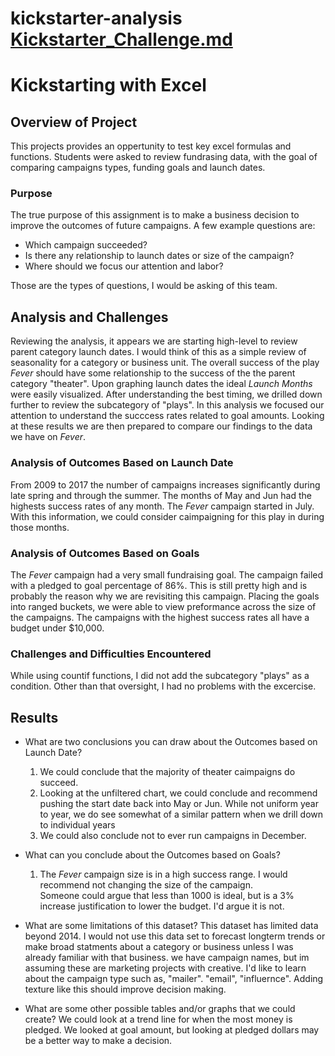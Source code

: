 # kickstarter-analysis[ Kickstarter_Challenge.md](https://github.com/samboest/kickstarter-analysis/files/8913571/Kickstarter_Challenge.md)
# Kickstarting with Excel

## Overview of Project
This projects provides an oppertunity to test key excel formulas and functions.  Students were asked to review fundrasing data, with the goal of comparing campaigns types, funding goals and launch dates. 
### Purpose
The true purpose of this assignment is to make a business decision to improve the outcomes of future campaigns. A few example questions are:

- Which campaign  succeeded? 
- Is there any relationship to launch dates or size of the campaign?
- Where should we focus our attention and labor?

Those are the types of questions, I would be asking of this team.

## Analysis and Challenges
Reviewing the analysis, it appears we are starting high-level to review parent category launch dates.  I would think of this as a simple review of seasonality for a category or business unit.  The overall success of the play *Fever* should have some relationship to the success of the the parent category "theater". Upon graphing launch dates the ideal *Launch Months* were easily visualized. After understanding the best timing, we drilled down further to review the subcategory of "plays". In this analysis we focused our attention to understand the succcess rates related to goal amounts.  Looking at these results we are then prepared to compare our findings to the data we have on *Fever*.

### Analysis of Outcomes Based on Launch Date
From 2009 to 2017 the number of campaigns increases significantly during late spring and through the summer.  The months of May and Jun had the highests success rates of any month. The *Fever* campaign started in July.  With this information, we could consider caimpaigning for this play in during those months.   

### Analysis of Outcomes Based on Goals
The *Fever* campaign had a very small fundraising goal.  The campaign failed with a pledged to goal percentage of 86%.  This is still pretty high and is probably the reason why we are revisiting this campaign.  Placing the goals into ranged buckets, we were able to view preformance across the size of the campaigns. The campaigns with the highest success rates all have a budget under $10,000.

### Challenges and Difficulties Encountered
While using countif functions, I did not add the subcategory "plays" as a condition. Other than that oversight, I had no problems with the excercise. 


## Results

- What are two conclusions you can draw about the Outcomes based on Launch Date?
    1. We could conclude that the majority of theater caimpaigns do succeed.  
    2. Looking at the unfiltered chart, we could conclude and recommend pushing the start date back into May or Jun. While not uniform year to year, we do see somewhat of a similar pattern when we drill down to individual years
    3. We could also conclude not to ever run campaigns in December. 

- What can you conclude about the Outcomes based on Goals?
    1. The *Fever* campaign size is in a high success range.  I would recommend not changing the size of the campaign.  
        Someone could argue that less than 1000 is ideal, but is a 3% increase justification to lower the budget.  I'd argue it is not. 
- What are some limitations of this dataset?
    This dataset has limited data beyond 2014.  I would not use this data set to forecast longterm trends or make broad statments about a category or business unless I was already familiar with that business.  we have campaign names, but im assuming these are marketing projects with creative.  I'd like to learn about the campaign type such as, "mailer". "email", "influernce".  Adding texture like this should improve decision making. 

- What are some other possible tables and/or graphs that we could create?
    We could look at a trend line for when the most money is pledged.  We looked at goal amount, but looking at pledged dollars may be a better way to make a decision. 
